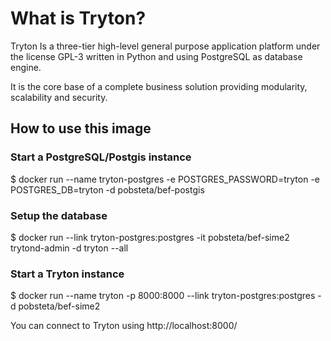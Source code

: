 # What is Tryton?
Tryton Is a three-tier high-level general purpose
application platform under the license GPL-3 written in Python and using
PostgreSQL as database engine.

It is the core base of a complete business solution providing modularity,
scalability and security.

## How to use this image

### Start a PostgreSQL/Postgis instance
$ docker run --name tryton-postgres -e POSTGRES_PASSWORD=tryton -e POSTGRES_DB=tryton -d pobsteta/bef-postgis

### Setup the database
$ docker run --link tryton-postgres:postgres -it pobsteta/bef-sime2 trytond-admin -d tryton --all

### Start a Tryton instance
$ docker run --name tryton -p 8000:8000 --link tryton-postgres:postgres -d pobsteta/bef-sime2

You can connect to Tryton using http://localhost:8000/

